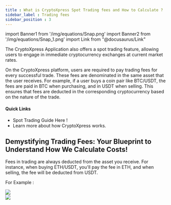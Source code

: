 ```yaml
---
title : What is CryptoXpress Spot Trading fees and How to Calculate ?
sidebar_label : Trading fees
sidebar_position : 3
---
```

import Banner1 from '/img/equations/Snap.png'
import Banner2 from '/img/equations/Snap_1.png'
import Link from "@docusaurus/Link"

<div className="overview-header">
  <div>
    <p>
      The CryptoXpress Application also offers a spot trading feature, allowing users to engage in immediate cryptocurrency exchanges at current market rates. 
    </p>
    <p>
      On the CryptoXpress platform, users are required to pay trading fees for every successful trade. These fees are denominated in the same asset that the user receives. For example, if a user buys a coin pair like BTC/USDT, the fees are paid in BTC when purchasing, and in USDT when selling. This ensures that fees are deducted in the corresponding cryptocurrency based on the nature of the trade.
    </p>
    <h4>Quick Links</h4>
    <ul>
      <li>
        <Link to="/latest/trading/spot_trading/spot_trade">
          Spot Trading Guide Here !
        </Link>
      </li>
      <li>
        <Link to="/latest/basics/getting_started/overview">Learn more about how CryptoXpress works.</Link>
      </li>
    </ul>
  </div>
</div>

## Demystifying Trading Fees: Your Blueprint to Understand How We Calculate Costs!

Fees in trading are always deducted from the asset you receive. For instance, when buying ETH/USDT, you'll pay the fee in ETH, and when selling, the fee will be deducted from USDT.

For Example :

<img src={Banner1} width={550}/>

<br/>

<img src={Banner2} width={550}/>



